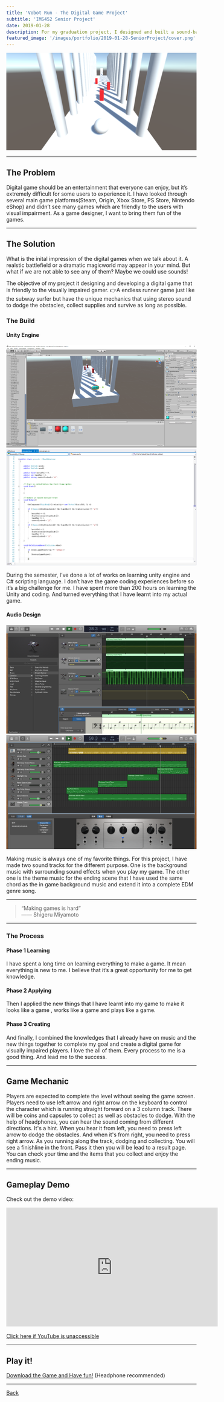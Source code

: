 ```yaml
---
title: 'Vobot Run - The Digital Game Project'
subtitle: 'IMS452 Senior Project'
date: 2019-01-28
description: For my graduation project, I designed and built a sound-based digital game for visually imparied players. Playing game differently.
featured_image: '/images/portfolio/2019-01-28-SeniorProject/cover.png'
---
```


<div class="gallery" data-columns="1">
	<img src="/images/portfolio/2019-01-28-SeniorProject/gameplay.png">
</div>

---

## The Problem

Digital game should be an entertainment that everyone can enjoy, but it’s extremely difficult for some users to experience it. I have looked through several main game platforms(Steam, Origin, Xbox Store, PS Store, Nintendo eShop) and didn’t see many games which are friendly to the users with visual impairment. As a game designer, I want to bring them fun of the games.

---

## The Solution

What is the inital impression of the digital games when we talk about it. A realstic battlefield or a dramatic magicworld may appear in your mind. But what if we are not able to see any of them? Maybe we could use sounds!

The objective of my project it designing and developing a digital game that is friendly to the visually impaired gamer. 👉A endless runner game just like the subway surfer but have the unique mechanics that using stereo sound to dodge the obstacles, collect supplies and survive as long as possible.

### The Build

#### Unity Engine

<div class="gallery" data-columns="1">
	<img src="/images/portfolio/2019-01-28-SeniorProject/process2.png">
    <img src="/images/portfolio/2019-01-28-SeniorProject/process1.png">
</div>

During the semester, I’ve done a lot of works on learning unity engine and C# scripting language. I don’t have the game coding experiences before so it’s a big challenge for me. I have spent more than 200 hours on learning the Unity and coding. And turned everything that I have learnt into my actual game.

#### Audio Design

<div class="gallery" data-columns="1">
	<img src="/images/portfolio/2019-01-28-SeniorProject/audio1.png">
    <img src="/images/portfolio/2019-01-28-SeniorProject/audio2.png">
</div>

Making music is always one of my favorite things. For this project, I have made two sound tracks for the different purpose. One is the background music with surrounding sound effects when you play my game. The other one is the theme music for the ending scene that I have used the same chord as the in game background music and extend it into a complete EDM genre song.

---

<blockquote> “Making games is hard” <br>—— Shigeru Miyamoto</blockquote>

---

### The Process

#### Phase 1 Learning

I have spent a long time on learning everything to make a game. It mean everything is new to me. I believe that it’s a great opportunity for me to get knowledge.

#### Phase 2 Applying

Then I applied the new things that I have learnt into my game to make it looks like a game , works like a game and plays like a game.

#### Phase 3 Creating

And finally, I combined the knowledges that I already have on music and the new things together to complete my goal and create a digital game for visually impaired players. I love the all of them. Every process to me is a good thing. And lead me to the success.

---

## Game Mechanic

Players are expected to complete the level without seeing the game screen. Players need to use left arrow and right arrow on the keyboard to control the character which is running straight forward on a 3 column track. There will be coins and capsules to collect as well as obstacles to dodge. With the help of headphones, you can hear the sound coming from different directions. It's a hint. When you hear it from left, you need to press left arrow to dodge the obstacles. And when it's from right, you need to press right arrow. As you running along the track, dodging and collecting. You will see a finishline in the front. Pass it then you will be lead to a result page. You can check your time and the items that you collect and enjoy the ending music.

---

## Gameplay Demo

Check out the demo video:

<iframe width="560" height="315" src="https://www.youtube.com/embed/jRicDNm9T44" frameborder="0" allow="accelerometer; encrypted-media; gyroscope; picture-in-picture" allowfullscreen></iframe>

<a href="http://puo51diay.bkt.clouddn.com/Demo%20Day%20Final.mp4">Click here if YouTube is unaccessible</a>

---

## Play it!

<a href="http://puo51diay.bkt.clouddn.com/Vobot%20Run.zip">Download the Game and Have fun!</a>
 (Headphone recommended)

---

<div class="wrap">

<a href="/index.html" class="button button--large">Back</a>

</div>                                                                       